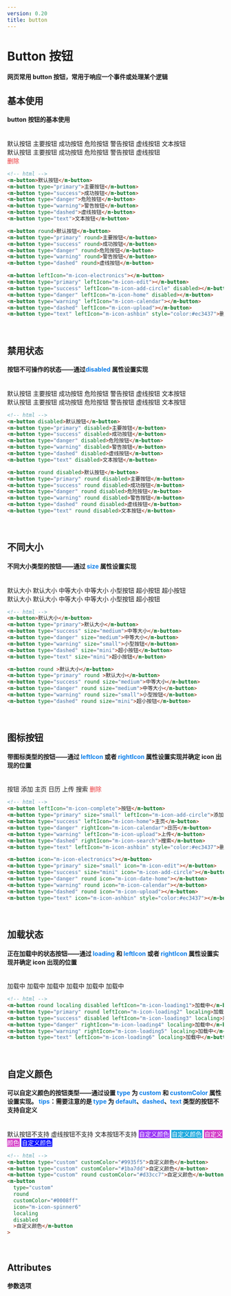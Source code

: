 ```yaml
---
version: 0.20
title: button
---
```


# Button 按钮 <a href="https://github.com/Ningstyle/mzlui-doc/blob/main/src/page/md/button/button.md" target="_back" title="您可在Github上编辑此页面"><i class="iconfont m-icon-bianji" style="font-size:25px;color:#0e80eb"></i></a>

#### 网页常用 button 按钮，常用于响应一个事件或处理某个逻辑

## 基本使用

#### button 按钮的基本使用

<br/>
<div class="items">
  <span><m-button>默认按钮</m-button></span>  
  <span><m-button type="primary">主要按钮</m-button></span> 
  <span><m-button type="success">成功按钮</m-button></span> 
  <span><m-button type="danger">危险按钮</m-button></span> 
  <span><m-button type="warning">警告按钮</m-button></span> 
  <span><m-button type="dashed">虚线按钮</m-button></span> 
  <span><m-button type="text">文本按钮</m-button></span>
</div>
<div class="items">
  <span><m-button round>默认按钮</m-button></span>  
  <span><m-button type="primary" round>主要按钮</m-button></span>
  <span><m-button type="success" round>成功按钮</m-button></span> 
  <span><m-button type="danger" round>危险按钮</m-button></span> 
  <span><m-button type="warning" round>警告按钮</m-button></span> 
  <span><m-button type="dashed" round>虚线按钮</m-button></span>
</div>
<div class="items">
  <span><m-button leftIcon="m-icon-electronics"><i class="iconfont m-icon-electronics"></i></m-button></span>  
  <span><m-button type="primary" size="small" leftIcon="m-icon-edit"><i class="iconfont m-icon-edit"></i></m-button></span>
  <span><m-button type="success" size="mini" disabled leftIcon="m-icon-add-circle"><i class="iconfont m-icon-add-circle"></i></m-button></span> 
  <span><m-button type="danger" round disabled leftIcon="m-icon-home"><i class="iconfont m-icon-home"></i></m-button></span> 
  <span><m-button type="warning" round leftIcon="m-icon-calendar"><i class="iconfont m-icon-calendar"></i></m-button></span> 
  <span><m-button type="dashed" round leftIcon="m-icon-upload"><i class="iconfont m-icon-upload"></i></m-button></span>
  <span><m-button type="text" round leftIcon="m-icon-ashbin" style="color:#ec3437"><i class="iconfont m-icon-ashbin"></i>删除</m-button></span>
</div>

```html
<!-- html -->
<m-button>默认按钮</m-button>
<m-button type="primary">主要按钮</m-button>
<m-button type="success">成功按钮</m-button>
<m-button type="danger">危险按钮</m-button>
<m-button type="warning">警告按钮</m-button>
<m-button type="dashed">虚线按钮</m-button>
<m-button type="text">文本按钮</m-button>

<m-button round>默认按钮</m-button>
<m-button type="primary" round>主要按钮</m-button>
<m-button type="success" round>成功按钮</m-button>
<m-button type="danger" round>危险按钮</m-button>
<m-button type="warning" round>警告按钮</m-button>
<m-button type="dashed" round>虚线按钮</m-button>

<m-button leftIcon="m-icon-electronics"></m-button>
<m-button type="primary" leftIcon="m-icon-edit"></m-button>
<m-button type="success" leftIcon="m-icon-add-circle" disabled></m-button>
<m-button type="danger" leftIcon="m-icon-home" disabled></m-button>
<m-button type="warning" leftIcon="m-icon-calendar"></m-button>
<m-button type="dashed" leftIcon="m-icon-upload"></m-button>
<m-button type="text" leftIcon="m-icon-ashbin" style="color:#ec3437">删除</m-button>
```

<br/>

## 禁用状态

#### 按钮不可操作的状态——通过<font color=#0e80eb>**disabled**</font> 属性设置实现

<br/>
<div class="items">
  <span><m-button disabled>默认按钮</m-button></span>  
  <span><m-button type="primary" disabled>主要按钮</m-button></span> 
  <span><m-button type="success" disabled>成功按钮</m-button></span> 
  <span><m-button type="danger" disabled>危险按钮</m-button></span> 
  <span><m-button type="warning" disabled>警告按钮</m-button></span> 
  <span><m-button type="dashed" disabled>虚线按钮</m-button></span> 
  <span><m-button type="text" disabled>文本按钮</m-button></span>
</div>
<div class="items">
  <span><m-button round disabled>默认按钮</m-button></span>  
  <span><m-button type="primary" round disabled>主要按钮</m-button></span> 
  <span><m-button type="success" round disabled>成功按钮</m-button></span> 
  <span><m-button type="danger" round disabled>危险按钮</m-button></span> 
  <span><m-button type="warning" round disabled>警告按钮</m-button></span> 
  <span><m-button type="dashed" round disabled>虚线按钮</m-button></span> 
  <span><m-button type="text" round disabled>文本按钮</m-button></span>
</div>

```html
<!-- html -->
<m-button disabled>默认按钮</m-button>
<m-button type="primary" disabled>主要按钮</m-button>
<m-button type="success" disabled>成功按钮</m-button>
<m-button type="danger" disabled>危险按钮</m-button>
<m-button type="warning" disabled>警告按钮</m-button>
<m-button type="dashed" disabled>虚线按钮</m-button>
<m-button type="text" disabled>文本按钮</m-button>

<m-button round disabled>默认按钮</m-button>
<m-button type="primary" round disabled>主要按钮</m-button>
<m-button type="success" round disabled>成功按钮</m-button>
<m-button type="danger" round disabled>危险按钮</m-button>
<m-button type="warning" round disabled>警告按钮</m-button>
<m-button type="dashed" round disabled>虚线按钮</m-button>
<m-button type="text" round disabled>文本按钮</m-button>
```

<br/>

## 不同大小

#### 不同大小类型的按钮——通过 <font color=#0e80eb>**size**</font> 属性设置实现

<br/>
<div class="items">
  <span><m-button>默认大小</m-button></span>  
  <span><m-button type="primary">默认大小</m-button></span>
  <span><m-button type="success" size="medium">中等大小</m-button></span> 
  <span><m-button type="danger" size="medium">中等大小</m-button></span> 
  <span><m-button type="warning" size="small">小型按钮</m-button></span> 
  <span><m-button type="dashed" size="mini">超小按钮</m-button></span>
  <span><m-button type="text" size="mini">超小按钮</m-button></span>
</div>
<div class="items">
  <span><m-button round>默认大小</m-button></span>  
  <span><m-button type="primary" round>默认大小</m-button></span>
  <span><m-button type="success" size="medium" round>中等大小</m-button></span> 
  <span><m-button type="danger" size="medium" round>中等大小</m-button></span> 
  <span><m-button type="warning" size="small" round>小型按钮</m-button></span> 
  <span><m-button type="dashed" size="mini" round>超小按钮</m-button></span>
</div>

```html
<!-- html -->
<m-button>默认大小</m-button>
<m-button type="primary">默认大小</m-button>
<m-button type="success" size="medium">中等大小</m-button>
<m-button type="danger" size="medium">中等大小</m-button>
<m-button type="warning" size="small">小型按钮</m-button>
<m-button type="dashed" size="mini">超小按钮</m-button>
<m-button type="text" size="mini">超小按钮</m-button>

<m-button round >默认大小</m-button>
<m-button type="primary" round >默认大小</m-button>
<m-button type="success" round size="medium">中等大小</m-button>
<m-button type="danger" round size="medium">中等大小</m-button>
<m-button type="warning" round size="small">小型按钮</m-button>
<m-button type="dashed" round size="mini">超小按钮</m-button>
```

<br/>

## 图标按钮

#### 带图标类型的按钮——通过 <font color=#0e80eb>**leftIcon**</font> 或者 <font color=#0e80eb>**rightIcon**</font> 属性设置实现并确定 icon 出现的位置

<br/>
<div class="items">
  <span><m-button leftIcon="m-icon-complete"><i class="iconfont m-icon-complete"></i> 按钮</m-button></span>  
  <span><m-button type="primary" size="medium" leftIcon="m-icon-add-circle"><i class="iconfont m-icon-add-circle"></i> 添加</m-button></span>
  <span><m-button type="success" size="small" leftIcon="m-icon-home"><i class="iconfont m-icon-home"></i> 主页</m-button></span> 
  <span><m-button type="danger"  size="mini" rightIcon="m-icon-calendar">日历 <i class="iconfont m-icon-calendar"></i></m-button></span> 
  <span><m-button type="warning" round leftIcon="m-icon-upload"><i class="iconfont m-icon-upload"></i> 上传</m-button></span> 
  <span><m-button type="dashed" round rightIcon="m-icon-search">搜索 <i class="iconfont m-icon-search"></i></m-button></span>
  <span><m-button type="text" round leftIcon="m-icon-ashbin" style="color:#ec3437"><i class="iconfont m-icon-ashbin"></i> 删除</m-button></span>
</div>
<div class="items">
  <span><m-button leftIcon="m-icon-electronics"><i class="iconfont m-icon-electronics"></i></m-button></span>  
  <span><m-button type="primary" size="small" leftIcon="m-icon-edit"><i class="iconfont m-icon-edit"></i></m-button></span>
  <span><m-button type="success" size="mini" leftIcon="m-icon-add-circle"><i class="iconfont m-icon-add-circle"></i></m-button></span> 
  <span><m-button type="danger" round leftIcon="m-icon-home"><i class="iconfont m-icon-home"></i></m-button></span> 
  <span><m-button type="warning" round leftIcon="m-icon-calendar"><i class="iconfont m-icon-calendar"></i></m-button></span> 
  <span><m-button type="dashed" round leftIcon="m-icon-upload"><i class="iconfont m-icon-upload"></i></m-button></span>
  <span><m-button type="text" leftIcon="m-icon-ashbin" style="color:#ec3437"><i class="iconfont m-icon-ashbin"></i></m-button></span>
</div>

```html
<!-- html -->
<m-button leftIcon="m-icon-complete">按钮</m-button>
<m-button type="primary" size="small" leftIcon="m-icon-add-circle">添加</m-button>
<m-button type="success" leftIcon="m-icon-home">主页</m-button>
<m-button type="danger" rightIcon="m-icon-calendar">日历</m-button>
<m-button type="warning" leftIcon="m-icon-upload">上传</m-button>
<m-button type="dashed" rightIcon="m-icon-search">搜索</m-button>
<m-button type="text" leftIcon="m-icon-ashbin" style="color:#ec3437">删除</m-button>

<m-button icon="m-icon-electronics"></m-button>
<m-button type="primary" size="small" icon="m-icon-edit"></m-button>
<m-button type="success" size="mini" icon="m-icon-add-circle"></m-button>
<m-button type="danger" round icon="m-icon-date-home"></m-button>
<m-button type="warning" round icon="m-icon-calendar"></m-button>
<m-button type="dashed" round icon="m-icon-upload"></m-button>
<m-button type="text" icon="m-icon-ashbin" style="color:#ec3437"></m-button>
```

<br/>

## 加载状态

#### 正在加载中的状态按钮——通过 <font color=#0e80eb>**loading**</font> 和 <font color=#0e80eb>**leftIcon**</font> 或者 <font color=#0e80eb>**rightIcon**</font> 属性设置实现并确定 icon 出现的位置

<br/>
<div class="items">
  <span><m-button round localing disabled leftIcon="m-icon-loading1"><i class="iconfont m-icon-loading1 mzl-icon-loading"></i> 加载中</m-button></span>  
  <span><m-button type="primary" round leftIcon="m-icon-loading2" localing><i class="iconfont m-icon-loading2 mzl-icon-loading"></i> 加载中</m-button></span>
  <span><m-button type="success" disabled leftIcon="m-icon-loading3" localing><i class="iconfont m-icon-loading3 mzl-icon-loading"></i> 加载中</m-button></span> 
  <span><m-button type="danger" rightIcon="m-icon-loading4" localing>加载中 <i class="iconfont m-icon-loading4 mzl-icon-loading"></i></m-button></span> 
  <span><m-button type="warning" rightIcon="m-icon-loading5" localing>加载中 <i class="iconfont m-icon-loading5 mzl-icon-loading"></i></m-button></span> 
  <span><m-button type="text" leftIcon="m-icon-loading6" localing>加载中 <i class="iconfont m-icon-loading6 mzl-icon-loading"></i></m-button></span>
</div>

```html
<!-- html -->
<m-button round localing disabled leftIcon="m-icon-loading1">加载中</m-button>
<m-button type="primary" round leftIcon="m-icon-loading2" localing>加载中</m-button>
<m-button type="success" disabled leftIcon="m-icon-loading3" localing>加载中</m-button>
<m-button type="danger" rightIcon="m-icon-loading4" localing>加载中</m-button>
<m-button type="warning" rightIcon="m-icon-loading5" localing>加载中</m-button>
<m-button type="text" leftIcon="m-icon-loading6" localing>加载中</m-button>
```

<br/>

## 自定义颜色

#### 可以自定义颜色的按钮类型——通过设置 <font color=#0e80eb>**type**</font> 为 <font color=#0e80eb>**custom**</font> 和 <font color=#0e80eb>**customColor**</font> 属性设置实现。 <font color=#0e80eb>tips</font>：需要注意的是 <font color=#0e80eb>**type**</font> 为 <font color=#0e80eb>**default**</font>、<font color=#0e80eb>**dashed**</font>、<font color=#0e80eb>**text**</font> 类型的按钮不支持自定义

<br/>
<div class="items">
  <span><m-button>默认按钮不支持</m-button></span>
  <span><m-button type="dashed">虚线按钮不支持</m-button></span>
  <span><m-button type="text">文本按钮不支持</m-button></span>  
  <span><m-button type="custom" customColor="#9935f5" style="background:#9935f5;border:1px solid #9935f5; color:#fff">自定义颜色</m-button></span>
  <span><m-button type="custom" customColor="#1ba7dd" style="background:#1ba7dd;border:1px solid #1ba7dd; color:#fff">自定义颜色</m-button></span> 
  <span><m-button type="custom" round customColor="#d33cc7" style="background:#d33cc7;border:1px solid #d33cc7; color:#fff">自定义颜色</m-button></span> 
  <span><m-button type="custom" round customColor="#0008ff"  leftIcon="m-icon-loading6" localing disabled style="background:#0008ff;border:1px solid #0008ff; color:#fff"><i class="iconfont m-icon-loading6 mzl-icon-loading"></i> 自定义颜色</m-button></span>
</div>

```html
<!-- html -->
<m-button type="custom" customColor="#9935f5">自定义颜色</m-button>
<m-button type="custom" customColor="#1ba7dd">自定义颜色</m-button>
<m-button type="custom" round customColor="#d33cc7">自定义颜色</m-button>
<m-button
  type="custom"
  round
  customColor="#0008ff"
  icon="m-icon-spinner6"
  localing
  disabled
  >自定义颜色</m-button
>
```

<br/>

## Attributes

#### 参数选项

<br/>

